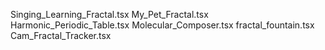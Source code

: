 Singing_Learning_Fractal.tsx
My_Pet_Fractal.tsx
Harmonic_Periodic_Table.tsx
Molecular_Composer.tsx
fractal_fountain.tsx
Cam_Fractal_Tracker.tsx
